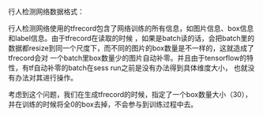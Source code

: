 行人检测网络数据格式：
    
行人检测网络使用的tfrecord包含了网络训练的所有信息，如图片信息、box信息和label信息。由于tfrecord在读取的时候
，如果是batch读的话，会把batch里的数据都resize到同一个尺度下，而不同的图片的box数量是不一样的，这就造成了tfrecord会对
一个batch里box数量少的图片自动补零。并且由于tensorflow的特性，有tf自动补零的batch在sess run之前是没有办法得到具体维度大小，
也就没有办法对其进行操作。

考虑到这个问题，我们在生成tfrecord的时候，指定了一个box数量大小（30），并在训练的时候将全0的box去掉，不会参与到训练过程中去。